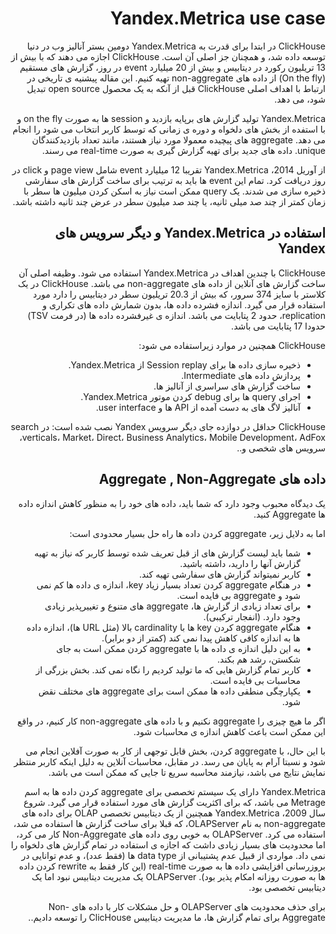 <div dir="rtl">

# Yandex.Metrica use case

ClickHouse در ابتدا برای قدرت به Yandex.Metrica دومین بستر آنالیز وب در دنیا توسعه داده شد، و همچنان جز اصلی آن است. ClickHouse اجازه می دهند که با بیش از 13 تریلیون رکورد در دیتابیس و بیش از 20 میلیارد event در روز، گزارش های مستقیم (On the fly) از داده های non-aggregate تهیه کنیم. این مقاله پیشنیه ی تاریخی در ارتباط با اهداف اصلی ClickHouse قبل از آنکه به یک محصول open source تبدیل شود، می دهد.

Yandex.Metrica تولید گزارش های برپایه بازدید و session ها به صورت on the fly و با استفده از بخش های دلخواه و دوره ی زمانی که توسط کاربر انتخاب می شود را انجام می دهد. aggregate های پیچیده معمولا مورد نیاز هستند، مانند تعداد بازدیدکنندگان unique. داده های جدید برای تهیه گزارش گیری به صورت real-time می رسند.

از آوریل 2014، Yandex.Metrica تقریبا 12 میلیارد event شامل page view و click در روز دریافت کرد. تمام این event ها باید به ترتیب برای ساخت گزارش های سفارشی ذخیره سازی می شدند. یک query ممکن است نیاز به اسکن کردن میلیون ها سطر با زمان کمتر از چند صد میلی ثانیه، یا چند صد میلیون سطر در عرض چند ثانیه داشته باشد.

## استفاده در Yandex.Metrica و دیگر سرویس های Yandex

ClickHouse با چندین اهداف در Yandex.Metrica استفاده می شود. وظیفه اصلی آن ساخت گزارش های آنلاین از داده های non-aggregate می باشد. ClickHouse در یک کلاستر با سایز 374 سرور، که بیش از 20.3 تریلیون سطر در دیتابیس را دارد مورد استفاده قرار می گیرد. اندازه فشرده داده ها، بدون شمارش داده های تکراری و replication، حدود 2 پتابایت می باشد. اندازه ی غیرفشرده داده ها (در فرمت TSV) حدودا 17 پتابایت می باشد.

ClickHouse همچنین در موارد زیراستفاده می شود:

- ذخیره سازی داده ها برای Session replay از Yandex.Metrica.
- پردازش داده های Intermediate.
- ساخت گزارش های سراسری از آنالیز ها.
- اجرای query ها برای debug کردن موتور Yandex.Metrica.
- آنالیز لاگ های به دست آمده از API ها و user interface.

ClickHouse حداقل در دوازده جای دیگر سرویس Yandex نصب شده است: در search verticals، Market، Direct، Business Analytics، Mobile Development، AdFox، سرویس های شخصی و..

## داده های Aggregate , Non-Aggregate

یک دیدگاه محبوب وجود دارد که شما باید، داده های خود را به منظور کاهش اندازه داده ها Aggregate کنید.

اما به دلایل زیر، aggregate کردن داده ها راه حل بسیار محدودی است:

- شما باید لیست گزارش های از قبل تعریف شده توسط کاربر که نیاز به تهیه گزارش آنها را دارید، داشته باشید.
- کاربر نمیتواند گزارش های سفارشی تهیه کند.
- در هنگام aggregate کردن تعداد بسیار زیاد key، اندازه ی داده ها کم نمی شود و aggregate بی فایده است.
- برای تعداد زیادی از گزارش ها، aggregate های متنوع و تغییرپذیر زیادی وجود دارد. (انفجار ترکیبی).
- هنگام aggregate کردن key ها با cardinality بالا (مثل URL ها)، اندازه داده ها به اندازه کافی کاهش پیدا نمی کند (کمتر از دو برابر).
- به این دلیل اندازه ی داده ها با aggregate کردن ممکن است به جای شکستن، رشد هم بکند.
- کاربر تمام گزارش هایی که ما تولید کردیم را نگاه نمی کند. بخش بزرگی از محاسبات بی فایده است.
- یکپارچگی منطقی داده ها ممکن است برای aggregate های مختلف نقض شود.

اگر ما هیچ چیزی را aggregate نکنیم و با داده های non-aggregate کار کنیم، در واقع این ممکن است باعث کاهش اندازه ی محاسبات شود.

با این حال، با aggregate کردن، بخش قابل توجهی از کار به صورت آفلاین انجام می شود و نسبتا آرام به پایان می رسد. در مقابل، محاسبات آنلاین به دلیل اینکه کاربر منتظر نمایش نتایج می باشد، نیازمند محاسبه سریع تا جایی که ممکن است می باشد.

Yandex.Metrica دارای یک سیستم تخصصی برای aggregate کردن داده ها به اسم Metrage می باشد، که برای اکثریت گزارش های مورد استفاده قرار می گیرد. شروع سال 2009، Yandex.Metrica همچنین از یک دیتابیس تخصصی OLAP برای داده های non-aggregate به نام OLAPServer، که قبلا برای ساخت گزارش ها استفاده می شد، استفاده می کرد. OLAPServer به خوبی روی داده های Non-Aggregate کار می کرد، اما محدودیت های بسیار زیادی داشت که اجازه ی استفاده در تمام گزارش های دلخواه را نمی داد. مواردی از قبیل عدم پشتیبانی از data type ها (فقط عدد)، و عدم توانایی در بروزرسانی افزایشی داده ها به صورت real-time (این کار فقط به rewrite کردن داده ها به صورت روزانه امکام پذیر بود). OLAPServer یک مدیریت دیتابیس نبود اما یک دیتابیس تخصصی بود.

برای حذف محدودیت های OLAPServer و حل مشکلات کار با داده های Non-Aggregate برای تمام گزارش ها، ما مدیریت دیتابیس ClicHouse را توسعه دادیم..

</div>